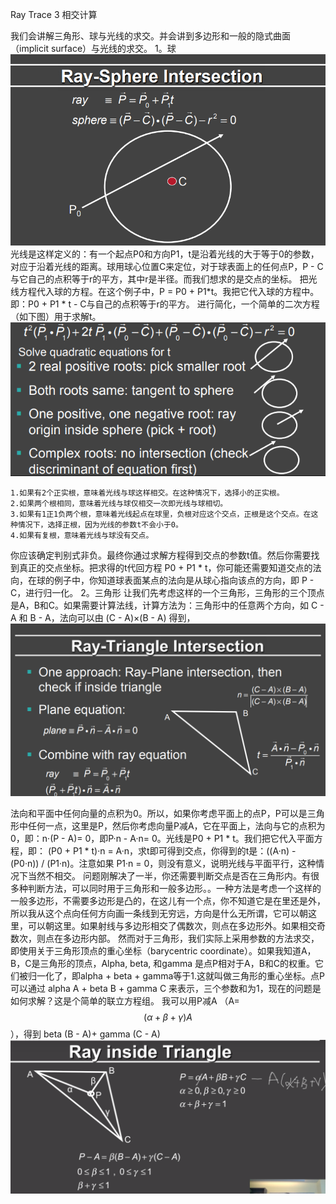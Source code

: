 Ray Trace 3 相交计算

我们会讲解三角形、球与光线的求交。并会讲到多边形和一般的隐式曲面（implicit surface）与光线的求交。
1。球
![](/Computer_Graphics/images/48.png)
光线是这样定义的：有一个起点P0和方向P1，t是沿着光线的大于等于0的参数，对应于沿着光线的距离。球用球心位置C来定位，对于球表面上的任何点P，P - C 与它自己的点积等于r的平方，其中r是半径。而我们想求的是交点的坐标。
把光线方程代入球的方程。在这个例子中，P = P0 + P1*t。我把它代入球的方程中。即：P0 + P1 * t - C与自己的点积等于r的平方。
进行简化，一个简单的二次方程（如下图）用于求解t。
![](/Computer_Graphics/images/49.png)

    1.如果有2个正实根，意味着光线与球这样相交。在这种情况下，选择小的正实根。
    2.如果两个根相同，意味着光线与球仅相交一次即光线与球相切。
    3.如果有1正1负两个根，意味着光线起点在球里，负根对应这个交点，正根是这个交点。在这种情况下，选择正根，因为光线的参数t不会小于0。
    4.如果有复根，意味着光线与球没有交点。
你应该确定判别式非负。最终你通过求解方程得到交点的参数t值。然后你需要找到真正的交点坐标。把求得的t代回方程 P0 + P1 * t，你可能还需要知道交点的法向，在球的例子中，你知道球表面某点的法向是从球心指向该点的方向，即 P - C，进行归一化。
2。三角形
让我们先考虑这样的一个三角形，三角形的三个顶点是A，B和C。如果需要计算法线，计算方法为：三角形中的任意两个方向，如 C - A 和 B - A，法向可以由 (C - A)×(B - A) 得到，![](/Computer_Graphics/images/50.png)

法向和平面中任何向量的点积为0。所以，如果你考虑平面上的点P，P可以是三角形中任何一点，这里是P，然后你考虑向量P减A，它在平面上，法向与它的点积为0，即：n·(P - A)= 0，即P·n - A·n= 0。光线是P0 + P1 * t。我们把它代入平面方程，即： (P0 + P1 * t)·n = A·n，求t即可得到交点，你得到的t是：((A·n) - (P0·n)) / (P1·n)。注意如果 P1·n = 0，则没有意义，说明光线与平面平行，这种情况下当然不相交。
问题刚解决了一半，你还需要判断交点是否在三角形内。有很多种判断方法，可以同时用于三角形和一般多边形。。一种方法是考虑一个这样的一般多边形，不需要多边形是凸的，在这儿有一个点，你不知道它是在里还是外，所以我从这个点向任何方向画一条线到无穷远，方向是什么无所谓，它可以朝这里，可以朝这里。如果射线与多边形相交了偶数次，则点在多边形外。如果相交奇数次，则点在多边形内部。
然而对于三角形，我们实际上采用参数的方法求交，即使用关于三角形顶点的重心坐标（barycentric coordinate）。如果我知道A，B，C是三角形的顶点，Alpha, beta, 和gamma 是点P相对于A，B和C的权重。它们被归一化了，即alpha + beta + gamma等于1.这就叫做三角形的重心坐标。点P可以通过 alpha A + beta B + gamma C 来表示，三个参数和为1，现在的问题是如何求解？这是个简单的联立方程组。
我可以用P减A （A=$$(\alpha+\beta+\gamma) A$$），得到 beta (B - A)+ gamma (C - A)
![](/Computer_Graphics/images/51.png)

